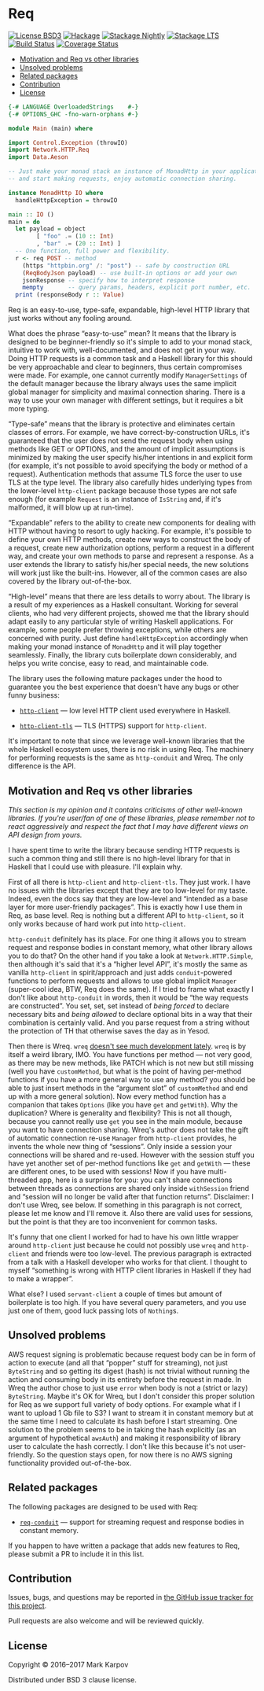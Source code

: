 # Req

[![License BSD3](https://img.shields.io/badge/license-BSD3-brightgreen.svg)](http://opensource.org/licenses/BSD-3-Clause)
[![Hackage](https://img.shields.io/hackage/v/req.svg?style=flat)](https://hackage.haskell.org/package/req)
[![Stackage Nightly](http://stackage.org/package/req/badge/nightly)](http://stackage.org/nightly/package/req)
[![Stackage LTS](http://stackage.org/package/req/badge/lts)](http://stackage.org/lts/package/req)
[![Build Status](https://travis-ci.org/mrkkrp/req.svg?branch=master)](https://travis-ci.org/mrkkrp/req)
[![Coverage Status](https://coveralls.io/repos/mrkkrp/req/badge.svg?branch=master&service=github)](https://coveralls.io/github/mrkkrp/req?branch=master)

* [Motivation and Req vs other libraries](#motivation-and-req-vs-other-libraries)
* [Unsolved problems](#unsolved-problems)
* [Related packages](#related-packages)
* [Contribution](#contribution)
* [License](#license)

```haskell
{-# LANGUAGE OverloadedStrings    #-}
{-# OPTIONS_GHC -fno-warn-orphans #-}

module Main (main) where

import Control.Exception (throwIO)
import Network.HTTP.Req
import Data.Aeson

-- Just make your monad stack an instance of MonadHttp in your application
-- and start making requests, enjoy automatic connection sharing.

instance MonadHttp IO where
  handleHttpException = throwIO

main :: IO ()
main = do
  let payload = object
        [ "foo" .= (10 :: Int)
        , "bar" .= (20 :: Int) ]
  -- One function, full power and flexibility.
  r <- req POST -- method
    (https "httpbin.org" /: "post") -- safe by construction URL
    (ReqBodyJson payload) -- use built-in options or add your own
    jsonResponse -- specify how to interpret response
    mempty       -- query params, headers, explicit port number, etc.
  print (responseBody r :: Value)
```

Req is an easy-to-use, type-safe, expandable, high-level HTTP library that
just works without any fooling around.

What does the phrase “easy-to-use” mean? It means that the library is
designed to be beginner-friendly so it's simple to add to your monad stack,
intuitive to work with, well-documented, and does not get in your way. Doing
HTTP requests is a common task and a Haskell library for this should be very
approachable and clear to beginners, thus certain compromises were made. For
example, one cannot currently modify `ManagerSettings` of the default
manager because the library always uses the same implicit global manager for
simplicity and maximal connection sharing. There is a way to use your own
manager with different settings, but it requires a bit more typing.

“Type-safe” means that the library is protective and eliminates certain
classes of errors. For example, we have correct-by-construction URLs, it's
guaranteed that the user does not send the request body when using methods
like GET or OPTIONS, and the amount of implicit assumptions is minimized by
making the user specify his/her intentions in and explicit form (for
example, it's not possible to avoid specifying the body or method of a
request). Authentication methods that assume TLS force the user to use TLS
at the type level. The library also carefully hides underlying types from
the lower-level `http-client` package because those types are not safe
enough (for example `Request` is an instance of `IsString` and, if it's
malformed, it will blow up at run-time).

“Expandable” refers to the ability to create new components for dealing with
HTTP without having to resort to ugly hacking. For example, it's possible to
define your own HTTP methods, create new ways to construct the body of a
request, create new authorization options, perform a request in a different
way, and create your own methods to parse and represent a response. As a
user extends the library to satisfy his/her special needs, the new solutions
will work just like the built-ins. However, all of the common cases are also
covered by the library out-of-the-box.

“High-level” means that there are less details to worry about. The library
is a result of my experiences as a Haskell consultant. Working for several
clients, who had very different projects, showed me that the library should
adapt easily to any particular style of writing Haskell applications. For
example, some people prefer throwing exceptions, while others are concerned
with purity. Just define `handleHttpException` accordingly when making your
monad instance of `MonadHttp` and it will play together seamlessly. Finally,
the library cuts boilerplate down considerably, and helps you write concise,
easy to read, and maintainable code.

The library uses the following mature packages under the hood to guarantee
you the best experience that doesn't have any bugs or other funny business:

* [`http-client`](https://hackage.haskell.org/package/http-client) — low
  level HTTP client used everywhere in Haskell.

* [`http-client-tls`](https://hackage.haskell.org/package/http-client-tls) —
  TLS (HTTPS) support for `http-client`.

It's important to note that since we leverage well-known libraries that the
whole Haskell ecosystem uses, there is no risk in using Req. The machinery
for performing requests is the same as `http-conduit` and Wreq. The only
difference is the API.

## Motivation and Req vs other libraries

*This section is my opinion and it contains criticisms of other well-known
libraries. If you're user/fan of one of these libraries, please remember not
to react aggressively and respect the fact that I may have different views
on API design from yours.*

I have spent time to write the library because sending HTTP requests is such
a common thing and still there is no high-level library for that in Haskell
that I could use with pleasure. I'll explain why.

First of all there is `http-client` and `http-client-tls`. They just work. I
have no issues with the libraries except that they are too low-level for my
taste. Indeed, even the docs say that they are low-level and “intended as a
base layer for more user-friendly packages”. This is exactly how I use them
in Req, as base level. Req is nothing but a different API to `http-client`,
so it only works because of hard work put into `http-client`.

`http-conduit` definitely has its place. For one thing it allows you to
stream request and response bodies in constant memory, what other library
allows you to do that? On the other hand if you take a look at
`Network.HTTP.Simple`, then although it's said that it's a “higher level
API”, it's mostly the same as vanilla `http-client` in spirit/approach and
just adds `conduit`-powered functions to perform requests and allows to use
global implicit `Manager` (super-cool idea, BTW, Req does the same). If I
tried to frame what exactly I don't like about `http-conduit` in words, then
it would be “the way requests are constructed”. You set, set, set instead of
*being forced* to declare necessary bits and *being allowed* to declare
optional bits in a way that their combination is certainly valid. And you
parse request from a string without the protection of TH that otherwise
saves the day as in Yesod.

Then there is Wreq.
`wreq`
[doesn't see much development lately](https://github.com/bos/wreq/issues/93).
`wreq` is by itself a weird library, IMO. You have functions per method —
not very good, as there may be new methods, like PATCH which is not new but
still missing (well you have `customMethod`, but what is the point of having
per-method functions if you have a more general way to use any method? you
should be able to just insert methods in the “argument slot” of
`customMethod` and end up with a more general solution). Now every method
function has a companion that takes `Options` (like you have `get` and
`getWith`). Why the duplication? Where is generality and flexibility? This
is not all though, because you cannot really use `get` you see in the main
module, because you want to have connection sharing. Wreq's author does not
take the gift of automatic connection re-use `Manager` from `http-client`
provides, he invents the whole new thing of “sessions”. Only inside a
session your connections will be shared and re-used. However with the
session stuff you have yet another set of per-method functions like `get`
and `getWith` — these are different ones, to be used with sessions! Now if
you have multi-threaded app, here is a surprise for you: you can't share
connections between threads as connections are shared only inside
`withSession` friend and “session will no longer be valid after that
function returns”. Disclaimer: I don't use Wreq, see below. If something in
this paragraph is not correct, please let me know and I'll remove it. Also
there are valid uses for sessions, but the point is that they are too
inconvenient for common tasks.

It's funny that one client I worked for had to have his own little wrapper
around `http-client` just because he could not possibly use `wreq` and
`http-client` and friends were too low-level. The previous paragraph is
extracted from a talk with a Haskell developer who works for that client. I
thought to myself “something is wrong with HTTP client libraries in Haskell
if they had to make a wrapper”.

What else? I used `servant-client` a couple of times but amount of
boilerplate is too high. If you have several query parameters, and you use
just one of them, good luck passing lots of `Nothing`s.

## Unsolved problems

AWS request signing is problematic because request body can be in form of
action to execute (and all that “popper” stuff for streaming), not just
`ByteString` and so getting its digest (hash) is not trivial without running
the action and consuming body in its entirety before the request in made. In
Wreq the author chose to just use `error` when body is not a (strict or
lazy) `ByteString`. Maybe it's OK for Wreq, but I don't consider this proper
solution for Req as we support full variety of body options. For example
what if I want to upload 1 Gb file to S3? I want to stream it in constant
memory but at the same time I need to calculate its hash before I start
streaming. One solution to the problem seems to be in taking the hash
explicitly (as an argument of hypothetical `awsAuth`) and making it
responsibility of library user to calculate the hash correctly. I don't like
this because it's not user-friendly. So the question stays open, for now
there is no AWS signing functionality provided out-of-the-box.

## Related packages

The following packages are designed to be used with Req:

* [`req-conduit`](https://hackage.haskell.org/package/req-conduit) — support
  for streaming request and response bodies in constant memory.

If you happen to have written a package that adds new features to Req,
please submit a PR to include it in this list.

## Contribution

Issues, bugs, and questions may be reported in [the GitHub issue tracker for
this project](https://github.com/mrkkrp/req/issues).

Pull requests are also welcome and will be reviewed quickly.

## License

Copyright © 2016–2017 Mark Karpov

Distributed under BSD 3 clause license.
